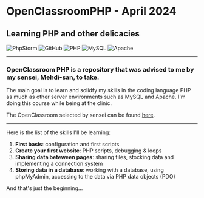 # OpenClassroomPHP - April 2024

## Learning PHP and other delicacies
![PhpStorm](https://img.shields.io/badge/phpstorm-143?style=for-the-badge&logo=phpstorm&logoColor=black&color=black&labelColor=darkorchid) 
![GitHub](https://img.shields.io/badge/github-%23121011.svg?style=for-the-badge&logo=github&logoColor=white)
![PHP](https://img.shields.io/badge/php-%23777BB4.svg?style=for-the-badge&logo=php&logoColor=white)
![MySQL](https://img.shields.io/badge/mysql-4479A1.svg?style=for-the-badge&logo=mysql&logoColor=white) 
![Apache](https://img.shields.io/badge/apache-%23D42029.svg?style=for-the-badge&logo=apache&logoColor=white)


---

### OpenClassroom PHP is a repository that was advised to me by my sensei, Mehdi-san, to take.
The main goal is to learn and solidfy my skills in the coding language PHP as much as other server environments such as MySQL and Apache. 
I'm doing this course while being at the clinic.

The OpenClassroom selected by sensei can be found [here](https://openclassrooms.com/fr/courses/918836-concevez-votre-site-web-avec-php-et-mysql/).

---

Here is the list of the skills I'll be learning:
1. **First basis**: configuration and first scripts
2. **Create your first website**: PHP scripts, debugging & loops
3. **Sharing data beteween pages**: sharing files, stocking data and implementing a connection system
4. **Storing data in a database**: working with a database, using phpMyAdmin, accessing to the data via PHP data objects (PDO)

And that's just the beginning...
